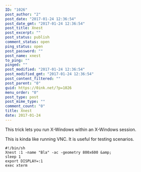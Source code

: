 ```yaml
---
ID: "1026"
post_author: "2"
post_date: "2017-01-24 12:36:54"
post_date_gmt: "2017-01-24 12:36:54"
post_title: Xnest
post_excerpt: ""
post_status: publish
comment_status: open
ping_status: open
post_password: ""
post_name: xnest
to_ping: ""
pinged: ""
post_modified: "2017-01-24 12:36:54"
post_modified_gmt: "2017-01-24 12:36:54"
post_content_filtered: ""
post_parent: "0"
guid: https://0ink.net/?p=1026
menu_order: "0"
post_type: post
post_mime_type: ""
comment_count: "0"
title: Xnest
date: 2017-01-24
---
```


This trick lets you run X-Windows within an X-Windows session.

This is kinda like running VNC.  It is useful for testing scenarios.

    #!/bin/sh
    Xnest :1 -name "Bla" -ac -geometry 800x600 &amp;
    sleep 1
    export DISPLAY=:1
    exec xterm


